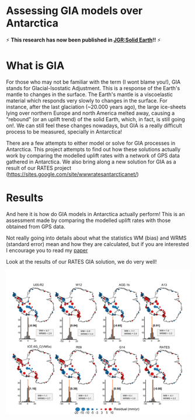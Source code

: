 # Assessing GIA models over Antarctica
:zap: **This research has now been published in [JGR:Solid Earth](http://onlinelibrary.wiley.com/doi/10.1002/2016JB013154/abstract)!!** :zap:

# What is GIA
For those who may not be familiar with the term (I wont blame you!), GIA stands for Glacial-Isostatic Adjustment. This is a response of the Earth's mantle to changes in the surface. 
The Earth's mantle is a viscoelastic material which responds very slowly to changes in the surface. For instance, after the last glaciation (~20.000 years ago), the large ice-sheets lying over northern Europe and north America melted away, causing a "rebound" (or an uplift trend) of the solid Earth, which, in fact, is still going on!.
We can still feel these changes nowadays, but GIA is a really difficult process to be measured, specially in Antarctica! 

There are a few attempts to either model or solve for GIA processes in Antarctica. This project attempts to find out how these solutions actually work by comparing the modelled uplift rates with a network of GPS data gathered in Antarctica. 
We also bring along a new solution for GIA as a result of our RATES project (https://sites.google.com/site/wwwratesantarcticanet/)

# Results
And here it is how do GIA models in Antarctica actually perform! This is an assessment made by comparing the modelled uplift rates with those obtained from GPS data.

Not really going into details about what the statistics WM (bias) and WRMS (standard error) mean and how they are calculated, but if you are interested I encourage you to read my [paper](http://onlinelibrary.wiley.com/doi/10.1002/2016JB013154/abstract)

Look at the results of our RATES GIA solution, we do very well! 

![How do GIA models in Antarctica actually perform - An assessment using GPS data](Fig5.jpg?raw=true "How do GIA models in Antarctica actually perform - An assessment using GPS data")
